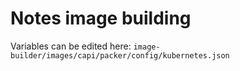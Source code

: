 # Notes image building

Variables can be edited here: `image-builder/images/capi/packer/config/kubernetes.json`
